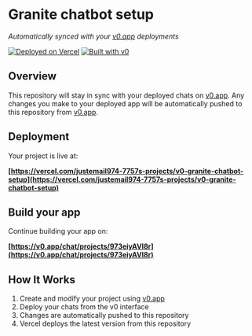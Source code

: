 # Granite chatbot setup

*Automatically synced with your [v0.app](https://v0.app) deployments*

[![Deployed on Vercel](https://img.shields.io/badge/Deployed%20on-Vercel-black?style=for-the-badge&logo=vercel)](https://vercel.com/justemail974-7757s-projects/v0-granite-chatbot-setup)
[![Built with v0](https://img.shields.io/badge/Built%20with-v0.app-black?style=for-the-badge)](https://v0.app/chat/projects/973eiyAVl8r)

## Overview

This repository will stay in sync with your deployed chats on [v0.app](https://v0.app).
Any changes you make to your deployed app will be automatically pushed to this repository from [v0.app](https://v0.app).

## Deployment

Your project is live at:

**[https://vercel.com/justemail974-7757s-projects/v0-granite-chatbot-setup](https://vercel.com/justemail974-7757s-projects/v0-granite-chatbot-setup)**

## Build your app

Continue building your app on:

**[https://v0.app/chat/projects/973eiyAVl8r](https://v0.app/chat/projects/973eiyAVl8r)**

## How It Works

1. Create and modify your project using [v0.app](https://v0.app)
2. Deploy your chats from the v0 interface
3. Changes are automatically pushed to this repository
4. Vercel deploys the latest version from this repository